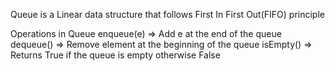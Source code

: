 Queue is a Linear data structure that follows First In First Out(FIFO) principle

Operations in Queue
	enqueue(e) => Add e at the end of the queue
	dequeue() => Remove element at the beginning of the queue
	isEmpty() => Returns True if the queue is empty otherwise False
